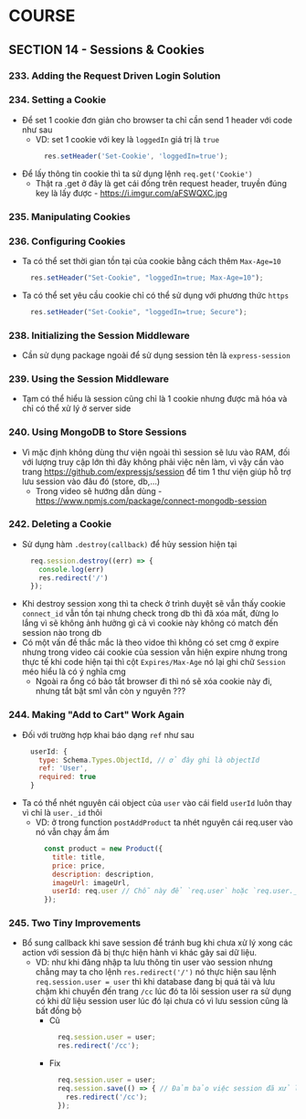 # COURSE

## SECTION 14 - Sessions & Cookies

### 233. Adding the Request Driven Login Solution

### 234. Setting a Cookie

- Để set 1 cookie đơn giản cho browser ta chỉ cần send 1 header với code như sau 
  - VD: set 1 cookie với key là `loggedIn` giá trị là `true`
    ```javascript
      res.setHeader('Set-Cookie', 'loggedIn=true');
    ```
- Để lấy thông tin cookie thì ta sử dụng lệnh `req.get('Cookie')`
  - Thật ra .get ở đây là get cái đống trên request header, truyền đúng key là lấy được - https://i.imgur.com/aFSWQXC.jpg 

### 235. Manipulating Cookies

### 236. Configuring Cookies

- Ta có thể set thời gian tồn tại của cookie bằng cách thêm `Max-Age=10`
  ```javascript
    res.setHeader("Set-Cookie", "loggedIn=true; Max-Age=10");
  ```
- Ta có thể set yêu cầu cookie chỉ có thể sử dụng với phương thức `https`
  ```javascript
    res.setHeader("Set-Cookie", "loggedIn=true; Secure");
  ```

### 238. Initializing the Session Middleware

- Cần sử dụng package ngoài để sử dụng session tên là `express-session`

### 239. Using the Session Middleware


- Tạm có thể hiểu là session cũng chỉ là 1 cookie nhưng được mã hóa và chỉ có thể xử lý ở server side

### 240. Using MongoDB to Store Sessions

- Vì mặc định không dùng thư viện ngoài thì session sẽ lưu vào RAM, đối với lượng truy cập lớn thì đây không phải việc nên làm, vì vậy cần vào trang https://github.com/expressjs/session để tim 1 thư viện giúp hỗ trợ lưu session vào đâu đó (store, db,...)
  - Trong video sẽ hướng dẫn dùng - https://www.npmjs.com/package/connect-mongodb-session 

### 242. Deleting a Cookie

- Sử dụng hàm `.destroy(callback)` để hủy session hiện tại
  ```javascript
    req.session.destroy((err) => {
      console.log(err)
      res.redirect('/')
    });
  ```
- Khi destroy session xong thì ta check ở trình duyệt sẽ vẫn thấy cookie `connect_id` vẫn tồn tại nhưng check trong db thì đã xóa mất, đừng lo lắng vì sẽ không ảnh hưởng gì cả vì cookie này không có match đến session nào trong db
- Có một vấn đề thắc mắc là theo vidoe thì không có set cmg ở expire nhưng trong video cái cookie của session vẫn hiện expire nhưng trong thực tế khi code hiện tại thì cột `Expires/Max-Age` nó lại ghi chữ `Session` méo hiểu là có ý nghĩa cmg
  - Ngoài ra ổng có bảo tắt browser đi thì nó sẽ xóa cookie này đi, nhưng tắt bật sml vẫn còn y nguyên ???

### 244. Making "Add to Cart" Work Again

- Đối với trường hợp khai báo dạng `ref` như sau
  ```javascript
    userId: {
      type: Schema.Types.ObjectId, // ở đây ghi là objectId
      ref: 'User',
      required: true
    }
  ```
- Ta có thể nhét nguyên cái object của `user` vào cái field `userId` luôn thay vì chỉ là `user._id` thôi
  - VD: ở trong function `postAddProduct` ta nhét nguyên cái req.user vào nó vẫn chạy ầm ầm
    ```javascript
      const product = new Product({
        title: title,
        price: price,
        description: description,
        imageUrl: imageUrl,
        userId: req.user // Chỗ này để `req.user` hoặc `req.user._id` đều chạy tốt
      });
    ```

### 245. Two Tiny Improvements

- Bổ sung callback khi save session để tránh bug khi chưa xử lý xong các action với session đã bị thực hiện hành vi khác gây sai dữ liệu.
  - VD: như khi đăng nhập ta lưu thông tin user vào session nhưng chẳng may ta cho lệnh `res.redirect('/')` nó thực hiện sau lệnh `req.session.user = user` thì khi database đang bị quá tải và lưu chậm khi chuyển đến trang `/cc` lúc đó ta lôi session user ra sử dụng có khi dữ liệu session user lúc đó lại chưa có vì lưu session cũng là bất đồng bộ
    - Cũ
      ```javascript
        req.session.user = user;
        res.redirect('/cc');
      ```
    - Fix
      ```javascript
        req.session.user = user;
        req.session.save(() => { // Đảm bảo việc session đã xử lý xong mới đi làm việc khác
          res.redirect('/cc');
        });
      ```